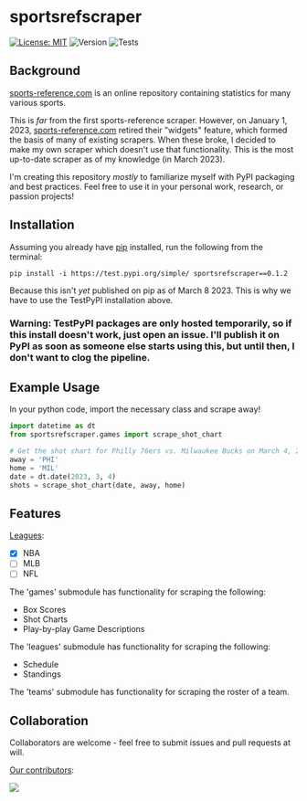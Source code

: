 # sportsrefscraper
[![License: MIT](https://img.shields.io/badge/License-MIT-yellow.svg)](https://opensource.org/licenses/MIT) 
![Version](https://img.shields.io/pypi/v/sportsrefscraper)
![Tests](https://github.com/josh-bone/sportsrefscraper/actions/workflows/unit-tests.yml/badge.svg)


## Background

[sports-reference.com](https://www.sports-reference.com/) is an online repository containing statistics for many various sports. 

This is _far_ from the first sports-reference scraper. However, on January 1, 2023, [sports-reference.com](https://www.sports-reference.com/) retired their "widgets" feature, which formed the basis of many of existing scrapers. When these broke, I decided to make my own scraper which doesn't use that functionality. This is the most up-to-date scraper as of my knowledge (in March 2023).

I'm creating this repository _mostly_ to familiarize myself with PyPI packaging and best practices. Feel free to use it in your personal work, research, or passion projects!

## Installation

Assuming you already have [pip](https://pip.pypa.io/en/stable/installation/) installed, run the following from the terminal:

```
pip install -i https://test.pypi.org/simple/ sportsrefscraper==0.1.2
```

Because this isn't _yet_ published on pip as of March 8 2023. This is why we have to use the TestPyPI installation above.

### Warning: TestPyPI packages are only hosted temporarily, so if this install doesn't work, just open an issue. I'll publish it on PyPI as soon as someone else starts using this, but until then, I don't want to clog the pipeline.

## Example Usage

In your python code, import the necessary class and scrape away!

```python
import datetime as dt
from sportsrefscraper.games import scrape_shot_chart

# Get the shot chart for Philly 76ers vs. Milwaukee Bucks on March 4, 2023
away = 'PHI'
home = 'MIL'
date = dt.date(2023, 3, 4)
shots = scrape_shot_chart(date, away, home)
```



## Features

<ins>Leagues</ins>:
- [x] NBA
- [ ] MLB
- [ ] NFL

The 'games' submodule has functionality for scraping the following:
- Box Scores
- Shot Charts
- Play-by-play Game Descriptions 

The 'leagues' submodule has functionality for scraping the following:
- Schedule
- Standings 

The 'teams' submodule has functionality for scraping the roster of a team.

## Collaboration

Collaborators are welcome - feel free to submit issues and pull requests at will.

<ins>Our contributors</ins>:

<a href="https://github.com/josh-bone/sportsrefscraper/graphs/contributors">
  <img src="https://contrib.rocks/image?repo=josh-bone/sportsrefscraper" />
</a>
